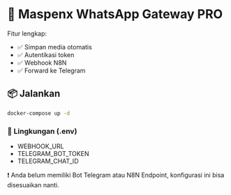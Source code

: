 # 🚀 Maspenx WhatsApp Gateway PRO

Fitur lengkap:
- ✅ Simpan media otomatis
- ✅ Autentikasi token
- ✅ Webhook N8N
- ✅ Forward ke Telegram

## 📦 Jalankan

```bash
docker-compose up -d
```

### 🧠 Lingkungan (.env)
- WEBHOOK_URL
- TELEGRAM_BOT_TOKEN
- TELEGRAM_CHAT_ID

❗ Anda belum memiliki Bot Telegram atau N8N Endpoint, konfigurasi ini bisa disesuaikan nanti.
